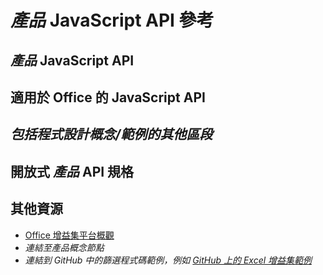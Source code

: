 # <a name="*product*-javascript-api-reference"></a>*產品* JavaScript API 參考

<!-- For an example, see [Word JavaScript API reference](https://dev.office.com/reference/add-ins/word/word-add-ins-reference-overview).

-->

<!-- Introduction: Introduce the APIs, including the product-specific API and the shared office.js API.

-->

## <a name="*product*-javascript-api"></a>*產品* JavaScript API

<!-- Describe the product-specific API and programming model.

--> 

## <a name="javascript-api-for-office"></a>適用於 Office 的 JavaScript API

<!-- Describe how to reference office.js.

-->

## <a name="*additional-section(s)-to-include-programming-concepts/examples*"></a>*包括程式設計概念/範例的其他區段*

<!-- Optional section to provide specifics and examples for developing with the API.

-->

## <a name="open-*product*-api-specifications"></a>開放式 *產品* API 規格

<!-- Optional. Link to the [Open API specifications](../../reference/openspec.md) page for details about new APIs in development.

-->

## <a name="additional-resources"></a>其他資源

- [Office 增益集平台概觀](../../docs/overview/office-add-ins.md)
- *連結至產品概念節點*
- *連結到 GitHub 中的篩選程式碼範例，例如 [GitHub 上的 Excel 增益集範例](https://github.com/OfficeDev?page=2&query=Excel&utf8=%E2%9C%93)*
